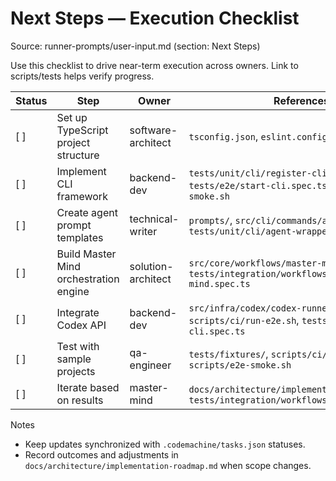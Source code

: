 # Next Steps — Execution Checklist

Source: runner-prompts/user-input.md (section: Next Steps)

Use this checklist to drive near-term execution across owners. Link to scripts/tests helps verify progress.

| Status | Step | Owner | References |
|--------|------|-------|------------|
| [ ] | Set up TypeScript project structure | software-architect | `tsconfig.json`, `eslint.config.js`, `src/` |
| [ ] | Implement CLI framework | backend-dev | `tests/unit/cli/register-cli.spec.ts`, `tests/e2e/start-cli.spec.ts`, `scripts/e2e-smoke.sh` |
| [ ] | Create agent prompt templates | technical-writer | `prompts/`, `src/cli/commands/agent.command.ts`, `tests/unit/cli/agent-wrapper.spec.ts` |
| [ ] | Build Master Mind orchestration engine | solution-architect | `src/core/workflows/master-mind.ts`, `tests/integration/workflows/master-mind.spec.ts` |
| [ ] | Integrate Codex API | backend-dev | `src/infra/codex/codex-runner.ts`, `scripts/ci/run-e2e.sh`, `tests/e2e/start-cli.spec.ts` |
| [ ] | Test with sample projects | qa-engineer | `tests/fixtures/`, `scripts/ci/e2e.sh`, `scripts/e2e-smoke.sh` |
| [ ] | Iterate based on results | master-mind | `docs/architecture/implementation-roadmap.md`, `tests/integration/workflows/recovery.spec.ts` |

Notes
- Keep updates synchronized with `.codemachine/tasks.json` statuses.
- Record outcomes and adjustments in `docs/architecture/implementation-roadmap.md` when scope changes.

